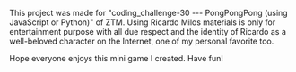 This project was made for "coding_challenge-30 --- PongPongPong (using JavaScript or Python)" of ZTM.
Using Ricardo Milos materials is only for entertainment purpose with all due respect and the identity of Ricardo as a well-beloved character on the Internet,
one of my personal favorite too.

Hope everyone enjoys this mini game I created.
Have fun!
